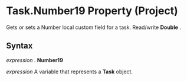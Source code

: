 
# Task.Number19 Property (Project)

Gets or sets a Number local custom field for a task. Read/write  **Double** .


## Syntax

 _expression_ . **Number19**

 _expression_ A variable that represents a **Task** object.

